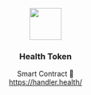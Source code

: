<p align="center">
  <img src="https://health-token-logo.s3.us-east-2.amazonaws.com/Token%20Logo.png" width="64" />
  <br/>
  <h3 align="center">Health Token</h3>
</p>
<p align="center">
  <span align="center">Smart Contract 🚀</span>
  <br/>
  <a href ="https://handler.health/" target="_blank">https://handler.health/</a>
</p>
